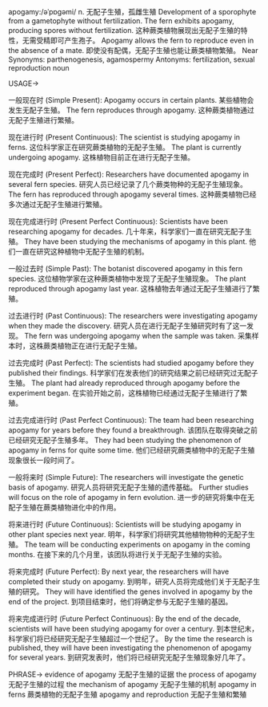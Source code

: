 apogamy:/əˈpɒɡəmi/
n.
无配子生殖，孤雌生殖
Development of a sporophyte from a gametophyte without fertilization.
The fern exhibits apogamy, producing spores without fertilization.  这种蕨类植物展现出无配子生殖的特性，无需受精即可产生孢子。
Apogamy allows the fern to reproduce even in the absence of a mate. 即使没有配偶，无配子生殖也能让蕨类植物繁殖。
Near Synonyms: parthenogenesis, agamospermy
Antonyms: fertilization, sexual reproduction
noun


USAGE->

一般现在时 (Simple Present):
Apogamy occurs in certain plants.  某些植物会发生无配子生殖。
The fern reproduces through apogamy.  这种蕨类植物通过无配子生殖进行繁殖。

现在进行时 (Present Continuous):
The scientist is studying apogamy in ferns.  这位科学家正在研究蕨类植物的无配子生殖。
The plant is currently undergoing apogamy.  这株植物目前正在进行无配子生殖。

现在完成时 (Present Perfect):
Researchers have documented apogamy in several fern species.  研究人员已经记录了几个蕨类物种的无配子生殖现象。
The fern has reproduced through apogamy several times.  这种蕨类植物已经多次通过无配子生殖进行繁殖。


现在完成进行时 (Present Perfect Continuous):
Scientists have been researching apogamy for decades.  几十年来，科学家们一直在研究无配子生殖。
They have been studying the mechanisms of apogamy in this plant.  他们一直在研究这种植物中无配子生殖的机制。


一般过去时 (Simple Past):
The botanist discovered apogamy in this fern species.  这位植物学家在这种蕨类植物中发现了无配子生殖现象。
The plant reproduced through apogamy last year.  这株植物去年通过无配子生殖进行了繁殖。


过去进行时 (Past Continuous):
The researchers were investigating apogamy when they made the discovery.  研究人员在进行无配子生殖研究时有了这一发现。
The fern was undergoing apogamy when the sample was taken.  采集样本时，这株蕨类植物正在进行无配子生殖。


过去完成时 (Past Perfect):
The scientists had studied apogamy before they published their findings.  科学家们在发表他们的研究结果之前已经研究过无配子生殖。
The plant had already reproduced through apogamy before the experiment began.  在实验开始之前，这株植物已经通过无配子生殖进行了繁殖。


过去完成进行时 (Past Perfect Continuous):
The team had been researching apogamy for years before they found a breakthrough.  该团队在取得突破之前已经研究无配子生殖多年。
They had been studying the phenomenon of apogamy in ferns for quite some time.  他们已经研究蕨类植物中的无配子生殖现象很长一段时间了。


一般将来时 (Simple Future):
The researchers will investigate the genetic basis of apogamy.  研究人员将研究无配子生殖的遗传基础。
Further studies will focus on the role of apogamy in fern evolution.  进一步的研究将集中在无配子生殖在蕨类植物进化中的作用。


将来进行时 (Future Continuous):
Scientists will be studying apogamy in other plant species next year.  明年，科学家们将研究其他植物物种的无配子生殖。
The team will be conducting experiments on apogamy in the coming months.  在接下来的几个月里，该团队将进行关于无配子生殖的实验。


将来完成时 (Future Perfect):
By next year, the researchers will have completed their study on apogamy.  到明年，研究人员将完成他们关于无配子生殖的研究。
They will have identified the genes involved in apogamy by the end of the project.  到项目结束时，他们将确定参与无配子生殖的基因。


将来完成进行时 (Future Perfect Continuous):
By the end of the decade, scientists will have been studying apogamy for over a century.  到本世纪末，科学家们将已经研究无配子生殖超过一个世纪了。
By the time the research is published, they will have been investigating the phenomenon of apogamy for several years.  到研究发表时，他们将已经研究无配子生殖现象好几年了。


PHRASE->
evidence of apogamy 无配子生殖的证据
the process of apogamy 无配子生殖的过程
the mechanism of apogamy 无配子生殖的机制
apogamy in ferns 蕨类植物的无配子生殖
apogamy and reproduction 无配子生殖和繁殖
